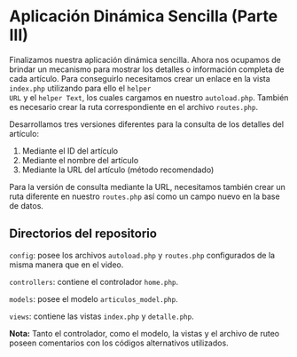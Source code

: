 # Aplicación Dinámica Sencilla (Parte III)

Finalizamos nuestra aplicación dinámica sencilla. Ahora nos ocupamos de brindar un mecanismo para mostrar los detalles o información completa de cada artículo. Para conseguirlo necesitamos crear un enlace en la vista <code>index.php</code> utilizando para ello el <code>helper URL</code> y el <code>helper Text</code>, los cuales cargamos en nuestro <code>autoload.php</code>. También es necesario crear la ruta correspondiente en el archivo <code>routes.php</code>.

Desarrollamos tres versiones diferentes para la consulta de los detalles del artículo:
<ol>
	<li>Mediante el ID del artículo</li>
	<li>Mediante el nombre del artículo</li>
	<li>Mediante la URL del artículo (método recomendado)</li>
</ol>

Para la versión de consulta mediante la URL, necesitamos también crear un ruta diferente en nuestro <code>routes.php</code> así como un campo nuevo en la base de datos.

## Directorios del repositorio

<code>config</code>: posee los archivos <code>autoload.php</code> y <code>routes.php</code> configurados de la misma manera que en el video.

<code>controllers</code>: contiene el controlador <code>home.php</code>.

<code>models</code>: posee el modelo <code>articulos_model.php</code>.

<code>views</code>: contiene las vistas <code>index.php</code> y <code>detalle.php</code>.

<b>Nota:</b> Tanto el controlador, como el modelo, la vistas y el archivo de ruteo poseen comentarios con los códigos alternativos utilizados.